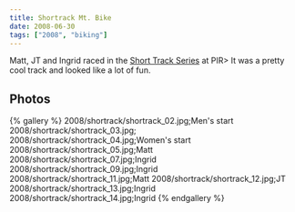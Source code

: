 ```yaml
---
title: Shortrack Mt. Bike
date: 2008-06-30
tags: ["2008", "biking"]
---
```

Matt, JT and Ingrid raced in the <a href="http://www.portlandracing.com/info.html">Short Track Series</a> at PIR>  It was a pretty cool track and looked like a lot of fun.

## Photos 

{% gallery %} 
2008/shortrack/shortrack_02.jpg;Men's start
2008/shortrack/shortrack_03.jpg;
2008/shortrack/shortrack_04.jpg;Women's start
2008/shortrack/shortrack_05.jpg;Matt
2008/shortrack/shortrack_07.jpg;Ingrid
2008/shortrack/shortrack_09.jpg;Ingrid
2008/shortrack/shortrack_11.jpg;Matt
2008/shortrack/shortrack_12.jpg;JT
2008/shortrack/shortrack_13.jpg;Ingrid
2008/shortrack/shortrack_14.jpg;Ingrid
{% endgallery %}
